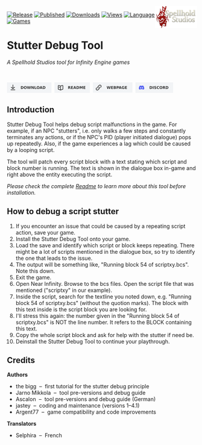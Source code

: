 <picture>
  <source media="(prefers-color-scheme: dark)" srcset="https://raw.githubusercontent.com/Spellhold-Studios/Spellhold-Studios.github.io/main/assets/images/shs-corner-logo.png" />
  <source media="(prefers-color-scheme: light)" srcset="https://raw.githubusercontent.com/Spellhold-Studios/Spellhold-Studios.github.io/main/assets/images/shs-corner-logo.png" />
  <img align="right" alt="SHS logo" src="https://raw.githubusercontent.com/Spellhold-Studios/Spellhold-Studios.github.io/main/assets/images/shs-corner-logo.png" width="22%">
</picture>

[![Release](https://img.shields.io/github/v/release/Spellhold-Studios/Stutter-Debug-Tool?include_prereleases&color=%2392403a)](https://github.com/Spellhold-Studios/Stutter-Debug-Tool/releases/latest)
[![Published](https://img.shields.io/github/release-date/Spellhold-Studios/Stutter-Debug-Tool?display_date=published_at&label=published&color=%2392403a)](https://github.com/Spellhold-Studios/Stutter-Debug-Tool/releases/latest)
[![Downloads](https://img.shields.io/github/downloads/Spellhold-Studios/Stutter-Debug-Tool/total?color=%2392403a)](https://github.com/Spellhold-Studios/Stutter-Debug-Tool/releases)
[![Views](https://badges.pufler.dev/visits/Spellhold-Studios/Stutter-Debug-Tool?label=views&color=%2392403a)](https://github.com/Spellhold-Studios/Stutter-Debug-Tool/releases)
[![Language](https://img.shields.io/badge/language-en%20%a0%20de%20%a0%20fr-%2392403a)](https://github.com/Spellhold-Studios/Stutter-Debug-Tool/releases)
<br>
[![Games](https://img.shields.io/badge/games-BG1%20%a0%20BG2%20%a0%20BGT%20%a0%20BG%3AEE%20%a0%20SoD%20%a0%20BG2%3AEE%20%a0%20EET%20%a0%20IWD1%20%a0%20IWD2%20%a0%20IWD%3AEE%20%a0%20PST%20%a0%20PST%3AEE-%2392403a)](https://github.com/Spellhold-Studios/Stutter-Debug-Tool/releases)

<!--
Badges white space separator: %20%a0%20
Badges ":" (colon) symbol: %3A
Badges "-" (hyphen) symbol: --
Games full list: BG1 BG2 BGT BG%3AEE SoD BG2%3AEE EET IWD1 IWD2 IWD%3AEE PST PST%3AEE
IETF language tags: https://spellhold-studios.github.io/readmes/template-basic/ietf-lang-tags.pdf
Why some badges update slowly: https://github.com/pujux/badge-it/issues/78
-->

# Stutter Debug Tool

*A Spellhold Studios tool for Infinity Engine games*

<br>

[<img alt="Download" src="https://raw.githubusercontent.com/Spellhold-Studios/Spellhold-Studios.github.io/main/assets/buttons/download.svg" height="28">](https://github.com/Spellhold-Studios/Stutter-Debug-Tool/releases/latest)&nbsp;
[<img alt="Readme" src="https://raw.githubusercontent.com/Spellhold-Studios/Spellhold-Studios.github.io/main/assets/buttons/readme.svg" height="28">](https://spellhold-studios.github.io/readmes/stutter-debug-tool/readme-stutterdebug.english.txt)&nbsp;
[<img alt="Webpage" src="https://raw.githubusercontent.com/Spellhold-Studios/Spellhold-Studios.github.io/main/assets/buttons/webpage.svg" height="28">](https://spellhold-studios.github.io/)&nbsp;
[<img alt="Discord" src="https://raw.githubusercontent.com/Spellhold-Studios/Spellhold-Studios.github.io/main/assets/buttons/discord-blue.svg" height="28">](https://discord.gg/pE2Njbdb2a)

## Introduction

Stutter Debug Tool helps debug script malfunctions in the game. For example, if an NPC "stutters", i.e. only walks a few steps and constantly terminates any actions, or if the NPC's PID (player initiated dialogue) pops up repeatedly. Also, if the game experiences a lag which could be caused by a looping script.

The tool will patch every script block with a text stating which script and block number is running. The text is shown in the dialogue box in-game and right above the entity executing the script.

*Please check the complete [Readme](https://spellhold-studios.github.io/readmes/stutter-debug-tool/readme-stutterdebug.english.txt) to learn more about this tool before installation.*

## How to debug a script stutter

1. If you encounter an issue that could be caused by a repeating script action, save your game.
2. Install the Stutter Debug Tool onto your game.
3. Load the save and identify which script or block keeps repeating. There might be a lot of scripts mentioned in the dialogue box, so try to identify the one that leads to the issue.
4. The output will be something like, "Running block 54 of scriptxy.bcs". Note this down.
5. Exit the game.
6. Open Near Infinity. Browse to the bcs files. Open the script file that was mentioned ("scriptxy" in our example).
7. Inside the script, search for the textline you noted down, e.g. "Running block 54 of scriptxy.bcs" (without the quotion marks). The block with this text inside is the script block you are looking for.
8. I'll stress this again: the number given in the "Running block 54 of scriptxy.bcs" is NOT the line number. It refers to the BLOCK containing this text.
9. Copy the whole script block and ask for help with the stutter if need be.
10. Deinstall the Stutter Debug Tool to continue your playthrough.

## Credits

<!-- double space after each credits **Heading** if you don't need lists -->

**Authors**  

- the bigg &nbsp;&ndash;&nbsp; first tutorial for the stutter debug principle
- Jarno Mikkola &nbsp;&ndash;&nbsp; tool pre-versions and debug guide
- Ascalon &nbsp;&ndash;&nbsp; tool pre-versions and debug guide (German)
- jastey &nbsp;&ndash;&nbsp; coding and maintenance (versions 1–4.1)
- Argent77 &nbsp;&ndash;&nbsp; game compatibility and code improvements

**Translators**  

- Selphira &nbsp;&ndash;&nbsp; French
